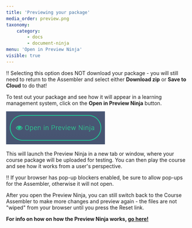 ```yaml
---
title: 'Previewing your package'
media_order: preview.png
taxonomy:
    category:
        - docs
        - document-ninja
menu: 'Open in Preview Ninja'
visible: true
---
```


!! Selecting this option does NOT download your package - you will still need to return to the Assembler and select either **Download zip** or **Save to Cloud** to do that!

To test out your package and see how it will appear in a learning management system, click on the **Open in Preview Ninja** button.

![Open in Preview Ninja](preview.png)

This will launch the Preview Ninja in a new tab or window, where your course package will be uploaded for testing. You can then play the course and see how it works from a user's perspective.

!! If your browser has pop-up blockers enabled, be sure to allow pop-ups for the Assembler, otherwise it will not open.

After you open the Preview Ninja, you can still switch back to the Course Assembler to make more changes and preview again - the files are not "wiped" from your browser until you press the Reset link.

**For info on how on how the Preview Ninja works, [go here!](https://guide.coursesuite.ninja/previewninja)**